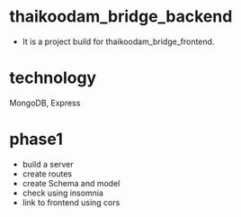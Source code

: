 # thaikoodam_bridge_backend

- It is a project build for thaikoodam_bridge_frontend.

# technology
MongoDB,
Express



# phase1
- build a server
- create routes
- create Schema and model
- check using insomnia
- link to frontend using cors
